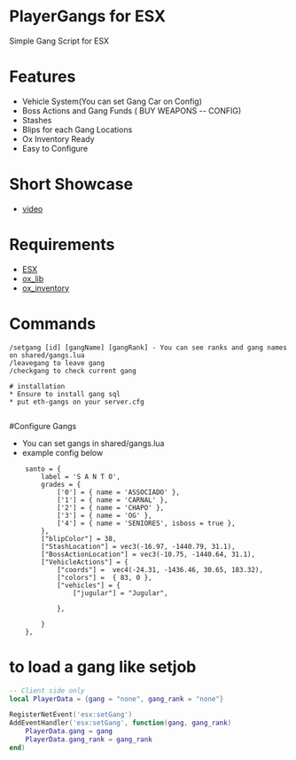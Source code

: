 # PlayerGangs for ESX
Simple Gang Script for ESX

# Features
* Vehicle System(You can set Gang Car on Config)
* Boss Actions and Gang Funds ( BUY WEAPONS --  CONFIG)
* Stashes
* Blips for each Gang Locations
* Ox Inventory Ready
* Easy to Configure


# Short Showcase
* [video](https://youtu.be/Q0a4BnBR0w8)

# Requirements
* [ESX](https://documentation.esx-framework.org/legacy/installation/)
* [ox_lib](https://github.com/overextended/ox_lib)
* [ox_inventory](https://github.com/overextended/ox_inventory)

# Commands
```
/setgang [id] [gangName] [gangRank] - You can see ranks and gang names on shared/gangs.lua
/leavegang to leave gang
/checkgang to check current gang

# installation
* Ensure to install gang sql
* put eth-gangs on your server.cfg


```
#Configure Gangs
* You can set gangs in shared/gangs.lua
* example config below
```
    santo = {
        label = 'S A N T O',
        grades = {
            ['0'] = { name = 'ASSOCIADO' },
            ['1'] = { name = 'CARNAL' },
            ['2'] = { name = 'CHAPO' },
            ['3'] = { name = 'OG' },
            ['4'] = { name = 'SENIORES', isboss = true },
        },
        ["blipColor"] = 38,
        ["StashLocation"] = vec3(-16.97, -1440.79, 31.1),
        ["BossActionLocation"] = vec3(-10.75, -1440.64, 31.1),
        ["VehicleActions"] = {
            ["coords"] =  vec4(-24.31, -1436.46, 30.65, 183.32),
            ["colors"] =  { 83, 0 },
            ["vehicles"] = {
                ["jugular"] = "Jugular",
                
            },

        }
    },

```



# to load a gang like setjob
```lua
-- Client side only
local PlayerData = {gang = "none", gang_rank = "none"}

RegisterNetEvent('esx:setGang')
AddEventHandler('esx:setGang', function(gang, gang_rank)
    PlayerData.gang = gang
    PlayerData.gang_rank = gang_rank
end)

```